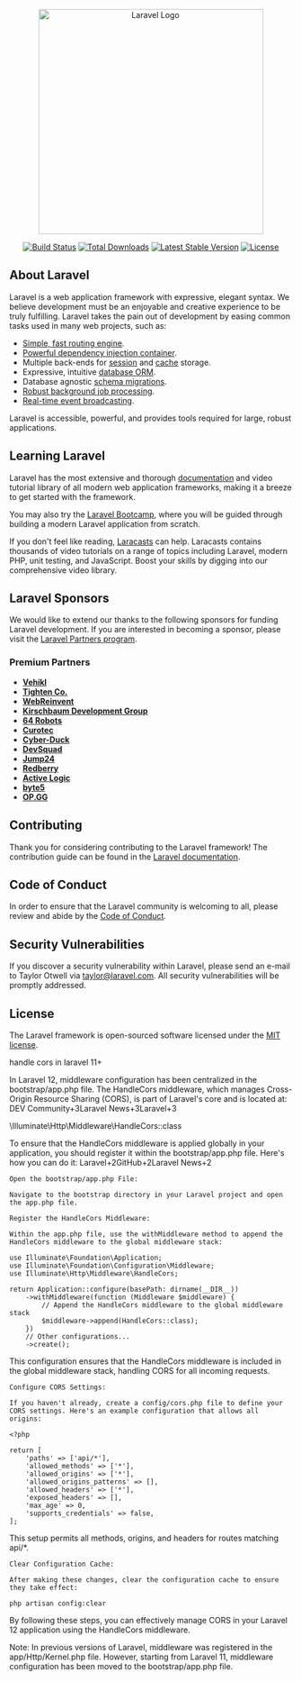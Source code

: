 <p align="center"><a href="https://laravel.com" target="_blank"><img src="https://raw.githubusercontent.com/laravel/art/master/logo-lockup/5%20SVG/2%20CMYK/1%20Full%20Color/laravel-logolockup-cmyk-red.svg" width="400" alt="Laravel Logo"></a></p>

<p align="center">
<a href="https://github.com/laravel/framework/actions"><img src="https://github.com/laravel/framework/workflows/tests/badge.svg" alt="Build Status"></a>
<a href="https://packagist.org/packages/laravel/framework"><img src="https://img.shields.io/packagist/dt/laravel/framework" alt="Total Downloads"></a>
<a href="https://packagist.org/packages/laravel/framework"><img src="https://img.shields.io/packagist/v/laravel/framework" alt="Latest Stable Version"></a>
<a href="https://packagist.org/packages/laravel/framework"><img src="https://img.shields.io/packagist/l/laravel/framework" alt="License"></a>
</p>

## About Laravel

Laravel is a web application framework with expressive, elegant syntax. We believe development must be an enjoyable and creative experience to be truly fulfilling. Laravel takes the pain out of development by easing common tasks used in many web projects, such as:

- [Simple, fast routing engine](https://laravel.com/docs/routing).
- [Powerful dependency injection container](https://laravel.com/docs/container).
- Multiple back-ends for [session](https://laravel.com/docs/session) and [cache](https://laravel.com/docs/cache) storage.
- Expressive, intuitive [database ORM](https://laravel.com/docs/eloquent).
- Database agnostic [schema migrations](https://laravel.com/docs/migrations).
- [Robust background job processing](https://laravel.com/docs/queues).
- [Real-time event broadcasting](https://laravel.com/docs/broadcasting).

Laravel is accessible, powerful, and provides tools required for large, robust applications.

## Learning Laravel

Laravel has the most extensive and thorough [documentation](https://laravel.com/docs) and video tutorial library of all modern web application frameworks, making it a breeze to get started with the framework.

You may also try the [Laravel Bootcamp](https://bootcamp.laravel.com), where you will be guided through building a modern Laravel application from scratch.

If you don't feel like reading, [Laracasts](https://laracasts.com) can help. Laracasts contains thousands of video tutorials on a range of topics including Laravel, modern PHP, unit testing, and JavaScript. Boost your skills by digging into our comprehensive video library.

## Laravel Sponsors

We would like to extend our thanks to the following sponsors for funding Laravel development. If you are interested in becoming a sponsor, please visit the [Laravel Partners program](https://partners.laravel.com).

### Premium Partners

- **[Vehikl](https://vehikl.com/)**
- **[Tighten Co.](https://tighten.co)**
- **[WebReinvent](https://webreinvent.com/)**
- **[Kirschbaum Development Group](https://kirschbaumdevelopment.com)**
- **[64 Robots](https://64robots.com)**
- **[Curotec](https://www.curotec.com/services/technologies/laravel/)**
- **[Cyber-Duck](https://cyber-duck.co.uk)**
- **[DevSquad](https://devsquad.com/hire-laravel-developers)**
- **[Jump24](https://jump24.co.uk)**
- **[Redberry](https://redberry.international/laravel/)**
- **[Active Logic](https://activelogic.com)**
- **[byte5](https://byte5.de)**
- **[OP.GG](https://op.gg)**

## Contributing

Thank you for considering contributing to the Laravel framework! The contribution guide can be found in the [Laravel documentation](https://laravel.com/docs/contributions).

## Code of Conduct

In order to ensure that the Laravel community is welcoming to all, please review and abide by the [Code of Conduct](https://laravel.com/docs/contributions#code-of-conduct).

## Security Vulnerabilities

If you discover a security vulnerability within Laravel, please send an e-mail to Taylor Otwell via [taylor@laravel.com](mailto:taylor@laravel.com). All security vulnerabilities will be promptly addressed.

## License

The Laravel framework is open-sourced software licensed under the [MIT license](https://opensource.org/licenses/MIT).


handle cors in laravel 11+

In Laravel 12, middleware configuration has been centralized in the bootstrap/app.php file. The HandleCors middleware, which manages Cross-Origin Resource Sharing (CORS), is part of Laravel's core and is located at:​
DEV Community+3Laravel News+3Laravel+3


\Illuminate\Http\Middleware\HandleCors::class

To ensure that the HandleCors middleware is applied globally in your application, you should register it within the bootstrap/app.php file. Here's how you can do it:​
Laravel+2GitHub+2Laravel News+2

    Open the bootstrap/app.php File:

    Navigate to the bootstrap directory in your Laravel project and open the app.php file.

    Register the HandleCors Middleware:

    Within the app.php file, use the withMiddleware method to append the HandleCors middleware to the global middleware stack:

    use Illuminate\Foundation\Application;
    use Illuminate\Foundation\Configuration\Middleware;
    use Illuminate\Http\Middleware\HandleCors;

    return Application::configure(basePath: dirname(__DIR__))
        ->withMiddleware(function (Middleware $middleware) {
            // Append the HandleCors middleware to the global middleware stack
            $middleware->append(HandleCors::class);
        })
        // Other configurations...
        ->create();

This configuration ensures that the HandleCors middleware is included in the global middleware stack, handling CORS for all incoming requests.

    Configure CORS Settings:

    If you haven't already, create a config/cors.php file to define your CORS settings. Here's an example configuration that allows all origins:

    <?php

    return [
        'paths' => ['api/*'],
        'allowed_methods' => ['*'],
        'allowed_origins' => ['*'],
        'allowed_origins_patterns' => [],
        'allowed_headers' => ['*'],
        'exposed_headers' => [],
        'max_age' => 0,
        'supports_credentials' => false,
    ];

This setup permits all methods, origins, and headers for routes matching api/*.

    Clear Configuration Cache:

    After making these changes, clear the configuration cache to ensure they take effect:

    php artisan config:clear

By following these steps, you can effectively manage CORS in your Laravel 12 application using the HandleCors middleware.​

Note: In previous versions of Laravel, middleware was registered in the app/Http/Kernel.php file. However, starting from Laravel 11, middleware configuration has been moved to the bootstrap/app.php file.